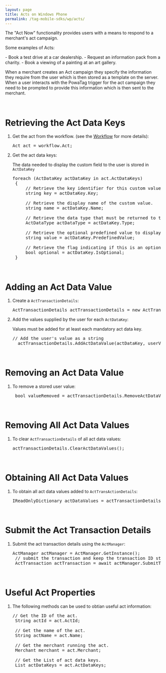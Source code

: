 ```yaml
---
layout: page
title: Acts on Windows Phone
permalink: /tag-mobile-sdks/wp/acts/
---
```


The "Act Now" functionality provides users with a means to respond to a merchant's act campaign.
<p>Some examples of Acts:</p>
 - Book a test drive at a car dealership.
 - Request an information pack from a charity.
 - Book a viewing of a painting at an art gallery.

When a merchant creates an Act campaign they specify the information they require from the user which is then stored as a template on the server. 
When a user interacts with the PowaTag trigger for the act campaign they need to be prompted to provide this information which is then sent to the merchant. 

<br/>

# Retrieving the Act Data Keys

1. Get the act from the workflow. (see the [Workflow]({{site.baseurl}}/tag-mobile-sdks/wp/workflows) for more details):

	<pre>Act act = workflow.Act;</pre>
	
2. Get the act data keys:
	
	The data needed to display the custom field to the user is stored in <code>ActDataKey</code> 

	<pre>foreach (ActDataKey actDataKey in act.ActDataKeys)
	{
		// Retrieve the key identifier for this custom value.
		string key = actDataKey.Key;

		// Retrieve the display name of the custom value.
		string name = actDataKey.Name;

		// Retrieve the data type that must be returned to the SDK. Valid types are String, Timestamp, Email and Flag.
		ActDataType actDataType = actDataKey.Type;

		// Retrieve the optional predefined value to display to the user.
		string value = actDataKey.PredefinedValue;
 
		// Retrieve the flag indicating if this is an optional field.
		bool optional = actDataKey.IsOptional;
	}</pre>

<br/>
	
# Adding an Act Data Value

1. Create a <code>ActTransactionDetails</code>:

	<pre>ActTransactionDetails actTransactionDetails = new ActTransactionDetails();</pre>

2. Add the values supplied by the user for each <code>ActDataKey</code>:

	Values must be added for at least each mandatory act data key.
	
	<pre>// Add the user's value as a string
	 actTransactionDetails.AddActDataValue(actDataKey, userValueString);</pre>
	
<br/>	

# Removing an Act Data Value

1. To remove a stored user value:
	
	<pre> bool valueRemoved = actTransactionDetails.RemoveActDataValue(actDatakey);</pre>	
	
<br/>

# Removing All Act Data Values

1. To clear <code>ActTransactionDetails</code> of all act data values:
	
	<pre>actTransactionDetails.ClearActDataValues();</pre>	
	
<br/>

# Obtaining All Act Data Values

1. To obtain all act data values added to <code>ActTransActionDetails</code>:
	
	<pre>IReadOnlyDictionary<string, string> actDataValues = actTransactionDetails.ActDataValues;</pre>	
	
<br/>
		
# Submit the Act Transaction Details

1. Submit the act transaction details using the <code>ActManager</code>:
	
	<pre>ActManager actManager = ActManager.GetInstance();
	// submit the transaction and keep the transaction ID stored in actTransaction.
	ActTransaction actTransaction = await actManager.SubmitTransactionAsync(act, actTransactionDetails);</pre>
	
<br/>

# Useful Act Properties

1. The following methods can be used to obtian useful act information:

	<pre>// Get the ID of the act.
	String actId = act.ActId;
	
	// Get the name of the act.
	String actName = act.Name;
 
	// Get the merchant running the act.
	Merchant merchant = act.Merchant;
    
    // Get the List of act data keys.
	List<ActDataKey> actDataKeys = act.ActDataKeys;</pre>
